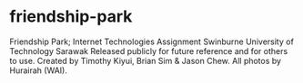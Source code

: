 friendship-park
===============

Friendship Park; Internet Technologies Assignment
Swinburne University of Technology Sarawak
Released publicly for future reference and for others to use.
Created by Timothy Kiyui, Brian Sim & Jason Chew.
All photos by Hurairah (WAI).

